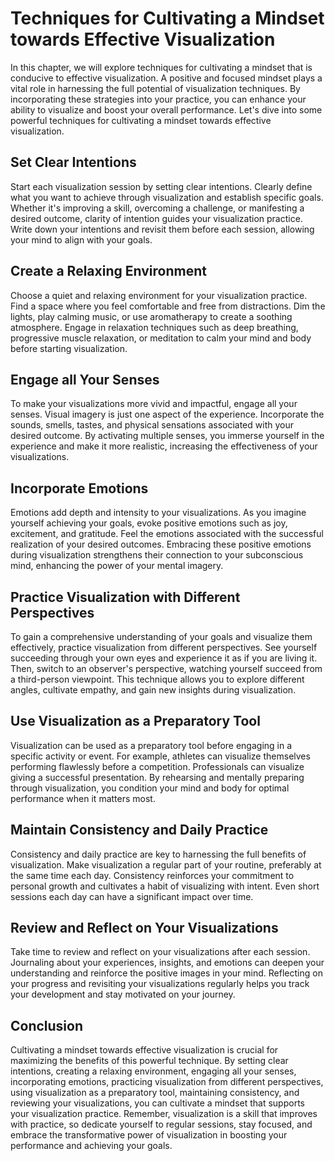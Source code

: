 Techniques for Cultivating a Mindset towards Effective Visualization
===============================================================================

In this chapter, we will explore techniques for cultivating a mindset that is conducive to effective visualization. A positive and focused mindset plays a vital role in harnessing the full potential of visualization techniques. By incorporating these strategies into your practice, you can enhance your ability to visualize and boost your overall performance. Let's dive into some powerful techniques for cultivating a mindset towards effective visualization.

Set Clear Intentions
--------------------

Start each visualization session by setting clear intentions. Clearly define what you want to achieve through visualization and establish specific goals. Whether it's improving a skill, overcoming a challenge, or manifesting a desired outcome, clarity of intention guides your visualization practice. Write down your intentions and revisit them before each session, allowing your mind to align with your goals.

Create a Relaxing Environment
-----------------------------

Choose a quiet and relaxing environment for your visualization practice. Find a space where you feel comfortable and free from distractions. Dim the lights, play calming music, or use aromatherapy to create a soothing atmosphere. Engage in relaxation techniques such as deep breathing, progressive muscle relaxation, or meditation to calm your mind and body before starting visualization.

Engage all Your Senses
----------------------

To make your visualizations more vivid and impactful, engage all your senses. Visual imagery is just one aspect of the experience. Incorporate the sounds, smells, tastes, and physical sensations associated with your desired outcome. By activating multiple senses, you immerse yourself in the experience and make it more realistic, increasing the effectiveness of your visualizations.

Incorporate Emotions
--------------------

Emotions add depth and intensity to your visualizations. As you imagine yourself achieving your goals, evoke positive emotions such as joy, excitement, and gratitude. Feel the emotions associated with the successful realization of your desired outcomes. Embracing these positive emotions during visualization strengthens their connection to your subconscious mind, enhancing the power of your mental imagery.

Practice Visualization with Different Perspectives
--------------------------------------------------

To gain a comprehensive understanding of your goals and visualize them effectively, practice visualization from different perspectives. See yourself succeeding through your own eyes and experience it as if you are living it. Then, switch to an observer's perspective, watching yourself succeed from a third-person viewpoint. This technique allows you to explore different angles, cultivate empathy, and gain new insights during visualization.

Use Visualization as a Preparatory Tool
---------------------------------------

Visualization can be used as a preparatory tool before engaging in a specific activity or event. For example, athletes can visualize themselves performing flawlessly before a competition. Professionals can visualize giving a successful presentation. By rehearsing and mentally preparing through visualization, you condition your mind and body for optimal performance when it matters most.

Maintain Consistency and Daily Practice
---------------------------------------

Consistency and daily practice are key to harnessing the full benefits of visualization. Make visualization a regular part of your routine, preferably at the same time each day. Consistency reinforces your commitment to personal growth and cultivates a habit of visualizing with intent. Even short sessions each day can have a significant impact over time.

Review and Reflect on Your Visualizations
-----------------------------------------

Take time to review and reflect on your visualizations after each session. Journaling about your experiences, insights, and emotions can deepen your understanding and reinforce the positive images in your mind. Reflecting on your progress and revisiting your visualizations regularly helps you track your development and stay motivated on your journey.

Conclusion
----------

Cultivating a mindset towards effective visualization is crucial for maximizing the benefits of this powerful technique. By setting clear intentions, creating a relaxing environment, engaging all your senses, incorporating emotions, practicing visualization from different perspectives, using visualization as a preparatory tool, maintaining consistency, and reviewing your visualizations, you can cultivate a mindset that supports your visualization practice. Remember, visualization is a skill that improves with practice, so dedicate yourself to regular sessions, stay focused, and embrace the transformative power of visualization in boosting your performance and achieving your goals.
